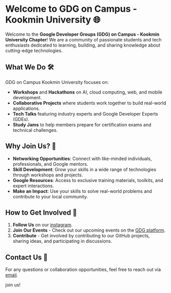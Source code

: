 # Welcome to GDG on Campus - Kookmin University 🌐

Welcome to the **Google Developer Groups (GDG) on Campus - Kookmin University Chapter**! We are a community of passionate students and tech enthusiasts dedicated to learning, building, and sharing knowledge about cutting-edge technologies.

## What We Do 🛠️
GDG on Campus Kookmin University focuses on:
- **Workshops** and **Hackathons** on AI, cloud computing, web, and mobile development.
- **Collaborative Projects** where students work together to build real-world applications.
- **Tech Talks** featuring industry experts and Google Developer Experts (GDEs).
- **Study Jams** to help members prepare for certification exams and technical challenges.

## Why Join Us? 🌱
- **Networking Opportunities**: Connect with like-minded individuals, professionals, and Google mentors.
- **Skill Development**: Grow your skills in a wide range of technologies through workshops and projects.
- **Google Resources**: Access to exclusive training materials, toolkits, and expert interactions.
- **Make an Impact**: Use your skills to solve real-world problems and contribute to your local community.

## How to Get Involved 🚀
1. **Follow Us** on our [instagram](https://www.instagram.com/gdg.kmu/).
2. **Join Our Events** - Check out our upcoming events on the [GDG platform](https://gdg.community.dev/gdg-on-campus-kookmin-university-seoul-south-korea/).
3. **Contribute** - Get involved by contributing to our GitHub projects, sharing ideas, and participating in discussions.

## Contact Us 💬
For any questions or collaboration opportunities, feel free to reach out via [email](mailto:gdg.kookmin@gmail.com).

join us!
